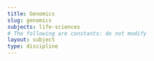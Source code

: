 ```yaml
---
title: Genomics
slug: genomics
subjects: life-sciences
# The following are constants: do not modify
layout: subject
type: discipline
---
```

